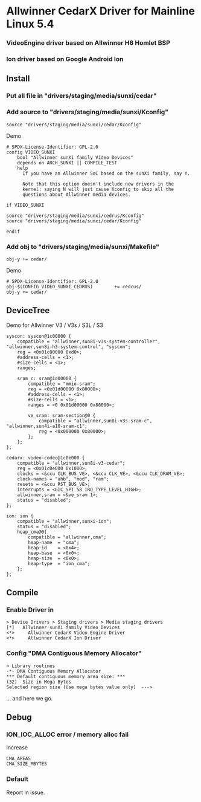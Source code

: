 # Allwinner CedarX Driver for Mainline Linux 5.4
### VideoEngine driver based on Allwinner H6 Homlet BSP
### Ion driver based on Google Android Ion

## Install

### Put all file in "drivers/staging/media/sunxi/cedar"

### Add source to "drivers/staging/media/sunxi/Kconfig"
```
source "drivers/staging/media/sunxi/cedar/Kconfig"
```
Demo
```
# SPDX-License-Identifier: GPL-2.0
config VIDEO_SUNXI
	bool "Allwinner sunXi family Video Devices"
	depends on ARCH_SUNXI || COMPILE_TEST
	help
	  If you have an Allwinner SoC based on the sunXi family, say Y.

	  Note that this option doesn't include new drivers in the
	  kernel: saying N will just cause Kconfig to skip all the
	  questions about Allwinner media devices.

if VIDEO_SUNXI

source "drivers/staging/media/sunxi/cedrus/Kconfig"
source "drivers/staging/media/sunxi/cedar/Kconfig"

endif
```

### Add obj to "drivers/staging/media/sunxi/Makefile"
```
obj-y += cedar/
```
Demo
```
# SPDX-License-Identifier: GPL-2.0
obj-$(CONFIG_VIDEO_SUNXI_CEDRUS)        += cedrus/
obj-y += cedar/
```

## DeviceTree
Demo for Allwinner V3 / V3s / S3L / S3
```
syscon: syscon@1c00000 {
    compatible = "allwinner,sun8i-v3s-system-controller", "allwinner,sun8i-h3-system-control", "syscon";
    reg = <0x01c00000 0xd0>;
    #address-cells = <1>;
    #size-cells = <1>;
    ranges;

    sram_c: sram@1d00000 {
        compatible = "mmio-sram";
        reg = <0x01d00000 0x80000>;
        #address-cells = <1>;
        #size-cells = <1>;
        ranges = <0 0x01d00000 0x80000>;

        ve_sram: sram-section@0 {
            compatible = "allwinner,sun8i-v3s-sram-c", "allwinner,sun4i-a10-sram-c1";
            reg = <0x000000 0x80000>;
        };
    };
};

cedarx: video-codec@1c0e000 {
    compatible = "allwinner,sun8i-v3-cedar";
    reg = <0x01c0e000 0x1000>;
    clocks = <&ccu CLK_BUS_VE>, <&ccu CLK_VE>, <&ccu CLK_DRAM_VE>;
    clock-names = "ahb", "mod", "ram";
    resets = <&ccu RST_BUS_VE>;
    interrupts = <GIC_SPI 58 IRQ_TYPE_LEVEL_HIGH>;
    allwinner,sram = <&ve_sram 1>;
    status = "disabled";
};
        
ion: ion {
    compatible = "allwinner,sunxi-ion";
    status = "disabled";
    heap_cma@0{
        compatible = "allwinner,cma";
        heap-name  = "cma";
        heap-id    = <0x4>;
        heap-base  = <0x0>;
        heap-size  = <0x0>;
        heap-type  = "ion_cma";
    };
};
```

## Compile
### Enable Driver in 
```
> Device Drivers > Staging drivers > Media staging drivers
[*]   Allwinner sunXi family Video Devices
<*>     Allwinner CedarX Video Engine Driver
<*>     Allwinner CedarX Ion Driver 
```
### Config "DMA Contiguous Memory Allocator"
```
> Library routines
-*- DMA Contiguous Memory Allocator
*** Default contiguous memory area size: ***
(32)  Size in Mega Bytes
Selected region size (Use mega bytes value only)  --->
```
... and here we go.

## Debug
### ION_IOC_ALLOC error / memory alloc fail
Increase
```
CMA_AREAS
CMA_SIZE_MBYTES
```
### Default
Report in issue.
